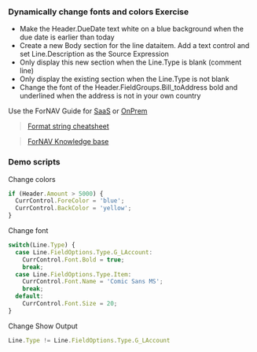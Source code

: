 ### Dynamically change fonts and colors Exercise

* Make the Header.DueDate text white on a blue background when the due date is earlier than today
* Create a new Body section for the line dataitem. Add a text control and set Line.Description as the Source Expression
* Only display this new section when the Line.Type is blank (comment line)
* Only display the existing section when the Line.Type is not blank
* Change the font of the Header.FieldGroups.Bill_toAddress bold and underlined when the address is not in your own country

Use the ForNAV Guide for [SaaS](https://renebrummel.github.io/ForNAVGuide/#/ForNAVForBCSaaS/EditYourFirstReport) or [OnPrem](https://renebrummel.github.io/ForNAVGuide/#/ForNAVForBCOnPrem/EditYourFirstReport)


> [Format string cheatsheet](http://www.cheat-sheets.org/saved-copy/msnet-formatting-strings.pdf)

> [ForNAV Knowledge base](https://www.fornav.com/knowledge-base/advanced-formatting-with-fornav/)

### Demo scripts

Change colors

```javascript
if (Header.Amount > 5000) {
  CurrControl.ForeColor = 'blue';
  CurrControl.BackColor = 'yellow';
}
```
Change font

```javascript
switch(Line.Type) {
  case Line.FieldOptions.Type.G_LAccount:
    CurrControl.Font.Bold = true;
    break;
  case Line.FieldOptions.Type.Item:
    CurrControl.Font.Name = 'Comic Sans MS';
    break;
  default:
    CurrControl.Font.Size = 20;
}
```

Change Show Output

```javascript
Line.Type != Line.FieldOptions.Type.G_LAccount
```